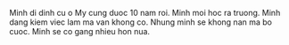 Minh di dinh cu o My cung duoc 10 nam roi. Minh moi hoc ra truong.
Minh dang kiem viec lam ma van khong co. Nhung minh se khong nan ma bo cuoc. Minh se co gang nhieu hon nua.